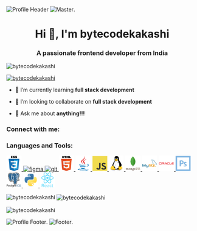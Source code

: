 ![Profile Header](https://user-images.githubusercontent.com/74038190/240906093-9be4d344-6782-461a-b5a6-32a07bf7b34e.gif)
![Master](https://user-images.githubusercontent.com/74038190/243078834-72903324-cf57-4e90-80a6-ed3c9734e0ed.gif).

<h1 align="center">Hi 👋, I'm bytecodekakashi</h1>
<h3 align="center">A passionate frontend developer from India</h3>

<p align="left"> <img src="https://komarev.com/ghpvc/?username=bytecodekakashi&label=Profile%20views&color=0e75b6&style=flat" alt="bytecodekakashi" /> </p>

<p align="left"> <a href="https://github.com/ryo-ma/github-profile-trophy"><img src="https://github-profile-trophy.vercel.app/?username=bytecodekakashi" alt="bytecodekakashi" /></a> </p>

- 🌱 I’m currently learning **full stack development**

- 👯 I’m looking to collaborate on **full stack development**

- 💬 Ask me about **anything!!!**

<h3 align="left">Connect with me:</h3>
<p align="left">
</p>

<h3 align="left">Languages and Tools:</h3>
<p align="left"> <a href="https://www.w3schools.com/css/" target="_blank" rel="noreferrer"> <img src="https://raw.githubusercontent.com/devicons/devicon/master/icons/css3/css3-original-wordmark.svg" alt="css3" width="40" height="40"/> </a> <a href="https://www.figma.com/" target="_blank" rel="noreferrer"> <img src="https://www.vectorlogo.zone/logos/figma/figma-icon.svg" alt="figma" width="40" height="40"/> </a> <a href="https://git-scm.com/" target="_blank" rel="noreferrer"> <img src="https://www.vectorlogo.zone/logos/git-scm/git-scm-icon.svg" alt="git" width="40" height="40"/> </a> <a href="https://www.w3.org/html/" target="_blank" rel="noreferrer"> <img src="https://raw.githubusercontent.com/devicons/devicon/master/icons/html5/html5-original-wordmark.svg" alt="html5" width="40" height="40"/> </a> <a href="https://www.java.com" target="_blank" rel="noreferrer"> <img src="https://raw.githubusercontent.com/devicons/devicon/master/icons/java/java-original.svg" alt="java" width="40" height="40"/> </a> <a href="https://developer.mozilla.org/en-US/docs/Web/JavaScript" target="_blank" rel="noreferrer"> <img src="https://raw.githubusercontent.com/devicons/devicon/master/icons/javascript/javascript-original.svg" alt="javascript" width="40" height="40"/> </a> <a href="https://www.linux.org/" target="_blank" rel="noreferrer"> <img src="https://raw.githubusercontent.com/devicons/devicon/master/icons/linux/linux-original.svg" alt="linux" width="40" height="40"/> </a> <a href="https://www.mongodb.com/" target="_blank" rel="noreferrer"> <img src="https://raw.githubusercontent.com/devicons/devicon/master/icons/mongodb/mongodb-original-wordmark.svg" alt="mongodb" width="40" height="40"/> </a> <a href="https://www.mysql.com/" target="_blank" rel="noreferrer"> <img src="https://raw.githubusercontent.com/devicons/devicon/master/icons/mysql/mysql-original-wordmark.svg" alt="mysql" width="40" height="40"/> </a> <a href="https://www.oracle.com/" target="_blank" rel="noreferrer"> <img src="https://raw.githubusercontent.com/devicons/devicon/master/icons/oracle/oracle-original.svg" alt="oracle" width="40" height="40"/> </a> <a href="https://www.photoshop.com/en" target="_blank" rel="noreferrer"> <img src="https://raw.githubusercontent.com/devicons/devicon/master/icons/photoshop/photoshop-line.svg" alt="photoshop" width="40" height="40"/> </a> <a href="https://www.postgresql.org" target="_blank" rel="noreferrer"> <img src="https://raw.githubusercontent.com/devicons/devicon/master/icons/postgresql/postgresql-original-wordmark.svg" alt="postgresql" width="40" height="40"/> </a> <a href="https://www.python.org" target="_blank" rel="noreferrer"> <img src="https://raw.githubusercontent.com/devicons/devicon/master/icons/python/python-original.svg" alt="python" width="40" height="40"/> </a> <a href="https://reactjs.org/" target="_blank" rel="noreferrer"> <img src="https://raw.githubusercontent.com/devicons/devicon/master/icons/react/react-original-wordmark.svg" alt="react" width="40" height="40"/> </a> </p>

<p><img align="left" src="https://github-readme-stats.vercel.app/api/top-langs?username=bytecodekakashi&show_icons=true&locale=en&layout=compact" alt="bytecodekakashi" /></p>

<p>&nbsp;<img align="center" src="https://github-readme-stats.vercel.app/api?username=bytecodekakashi&show_icons=true&locale=en" alt="bytecodekakashi" /></p>

<p><img align="center" src="https://github-readme-streak-stats.herokuapp.com/?user=bytecodekakashi&" alt="bytecodekakashi" /></p>



![Profile Footer](https://user-images.githubusercontent.com/74038190/238355349-7d484dc9-68a9-4ee6-a767-aea59035c12d.gif).
![Footer](https://raw.githubusercontent.com/trinib/trinib/a5f17399d881c5651a89bfe4a621014b08346cf0/images/marquee.svg).
